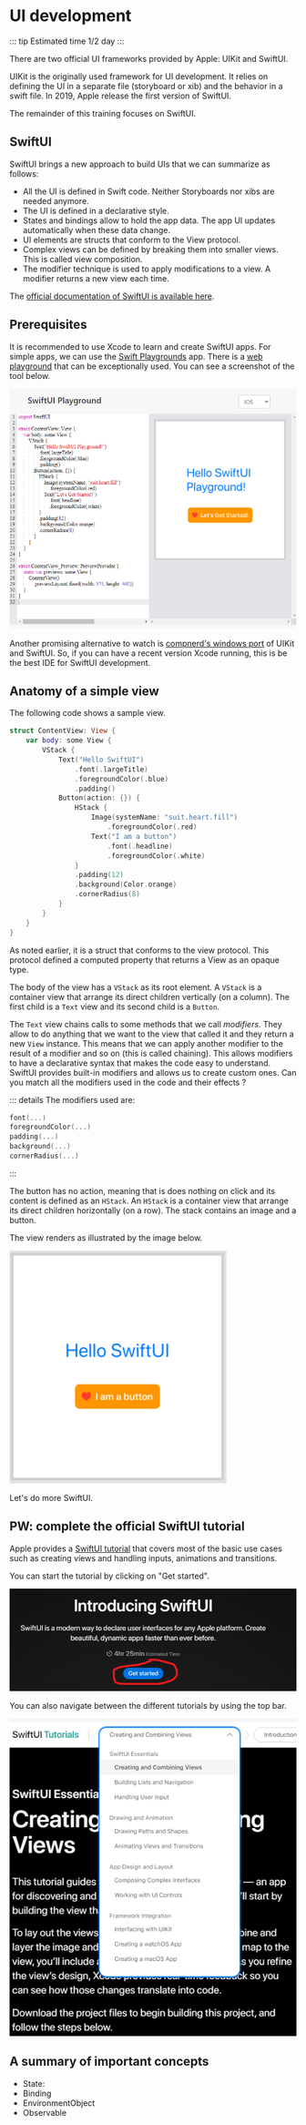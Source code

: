# UI development

::: tip Estimated time
1/2 day
:::

There are two official UI frameworks provided by Apple: UIKit and SwiftUI.

UIKit is the originally used framework for UI development. It relies on defining the UI in a separate file (storyboard or xib) and the behavior in a swift file. In 2019, Apple release the first version of SwiftUI. 

The remainder of this training focuses on SwiftUI.

## SwiftUI 

SwiftUI brings a new approach to build UIs that we can summarize as follows:

- All the UI is defined in Swift code. Neither Storyboards nor xibs are needed anymore.
- The UI is defined in a declarative style.
- States and bindings allow to hold the app data. The app UI updates automatically when these data change.
- UI elements are structs that conform to the View protocol.
- Complex views can be defined by breaking them into smaller views. This is called view composition.
- The modifier technique is used to apply modifications to a view. A modifier returns a new view each time.

The [official documentation of SwiftUI is available here](https://developer.apple.com/documentation/swiftui).

## Prerequisites

It is recommended to use Xcode to learn and create SwiftUI apps.
For simple apps, we can use the [Swift Playgrounds](https://www.apple.com/swift/playgrounds/) app.
There is a [web playground](https://swiftui-playground.kishikawakatsumi.com/) that can be exceptionally used.
You can see a screenshot of the tool below.

![SwiftUI web playground](../assets/swftui-playground.png)

Another promising alternative to watch is [compnerd's windows port](https://github.com/compnerd/swift-win32) of UIKit and SwiftUI.
So, if you can have a recent version Xcode running, this is be the best IDE for SwiftUI development.

## Anatomy of a simple view

The following code shows a sample view.

```swift
struct ContentView: View {
    var body: some View {
        VStack {
            Text("Hello SwiftUI")
                .font(.largeTitle)
                .foregroundColor(.blue)
                .padding()
            Button(action: {}) {
                HStack {
                    Image(systemName: "suit.heart.fill")
                        .foregroundColor(.red)
                    Text("I am a button")
                        .font(.headline)
                        .foregroundColor(.white)
                }
                .padding(12)
                .background(Color.orange)
                .cornerRadius(8)
            }
        }
    }
}
```

As noted earlier, it is a struct that conforms to the view protocol.
This protocol defined a computed property that returns a View as an opaque type.

The body of the view has a `VStack` as its root element.
A `VStack` is a container view that arrange its direct children vertically (on a column).
The first child is a `Text` view and its second child is a `Button`.

The `Text` view chains calls to some methods that we call *modifiers*.
They allow to do anything that we want to the view that called it and they return a new `View` instance.
This means that we can apply another modifier to the result of a modifier and so on (this is called chaining).
This allows modifiers to have a declarative syntax that makes the code easy to understand.
SwiftUI provides built-in modifiers and allows us to create custom ones.
Can you match all the modifiers used in the code and their effects ?

::: details The modifiers used are:
```swift
font(...)
foregroundColor(...)
padding(...)
background(...)
cornerRadius(...)
```
:::

The button has no action, meaning that is does nothing on click and its content is defined as an `HStack`.
An `HStack` is a container view that arrange its direct children horizontally (on a row).
The stack contains an image and a button.

The view renders as illustrated by the image below.

![Hello SwiftUI](../assets/hello-swiftui.png)

Let's do more SwiftUI.

## PW: complete the official SwiftUI tutorial

Apple provides a [SwiftUI tutorial](https://developer.apple.com/tutorials/swiftui) that covers most of the basic use cases such as creating views and handling inputs, animations and transitions.

You can start the tutorial by clicking on "Get started". 

![swiftui get started](../assets/swift-ui-tuto-start.png)

You can also navigate between the different tutorials by using the top bar.

![navigate swiftui tutorial](../assets/swift-ui-tuto-navoigate.png)

## A summary of important concepts

- State: 
- Binding
- EnvironmentObject
- Observable

